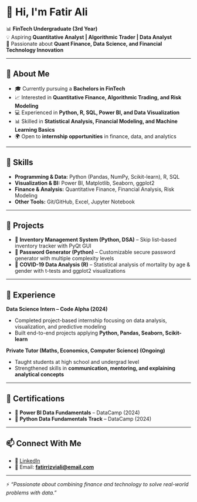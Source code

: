# 👋 Hi, I'm Fatir Ali  

📊 **FinTech Undergraduate (3rd Year)**  
💡 Aspiring **Quantitative Analyst | Algorithmic Trader | Data Analyst**  
🚀 Passionate about **Quant Finance, Data Science, and Financial Technology Innovation**  

---

## 🔹 About Me  

- 🎓 Currently pursuing a **Bachelors in FinTech**  
- 📈 Interested in **Quantitative Finance, Algorithmic Trading, and Risk Modeling**  
- 💻 Experienced in **Python, R, SQL, Power BI, and Data Visualization**  
- 📊 Skilled in **Statistical Analysis, Financial Modeling, and Machine Learning Basics**  
- 🌍 Open to **internship opportunities** in finance, data, and analytics  

---

## 🔹 Skills  

- **Programming & Data:** Python (Pandas, NumPy, Scikit-learn), R, SQL  
- **Visualization & BI:** Power BI, Matplotlib, Seaborn, ggplot2  
- **Finance & Analysis:** Quantitative Finance, Financial Analysis, Risk Modeling  
- **Other Tools:** Git/GitHub, Excel, Jupyter Notebook  

---

## 🔹 Projects  

- 🧮 **Inventory Management System (Python, DSA)** – Skip list–based inventory tracker with PyQt GUI  
- 🔑 **Password Generator (Python)** – Customizable secure password generator with multiple complexity levels  
- 🦠 **COVID-19 Data Analysis (R)** – Statistical analysis of mortality by age & gender with t-tests and ggplot2 visualizations  

---

## 🔹 Experience  

**Data Science Intern – Code Alpha (2024)**  
- Completed project-based internship focusing on data analysis, visualization, and predictive modeling  
- Built end-to-end projects applying **Python, Pandas, Seaborn, Scikit-learn**  

**Private Tutor (Maths, Economics, Computer Science) (Ongoing)**  
- Taught students at high school and undergrad level  
- Strengthened skills in **communication, mentoring, and explaining analytical concepts**  

---

## 🔹 Certifications  

- 📜 **Power BI Data Fundamentals** – DataCamp (2024)  
- 📜 **Python Data Fundamentals Track** – DataCamp (2024)  

---

## 📫 Connect With Me  

- 💼 [LinkedIn](https://www.linkedin.com/in/fatir-ali/)  
- 📧 Email: **fatirrizviali@email.com** 
   

---

⚡ *“Passionate about combining finance and technology to solve real-world problems with data.”*  
